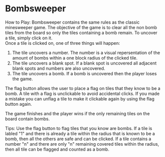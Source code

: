 # Bombsweeper

How to Play:
Bombsweeper contains the same rules as the classic minesweeper game.  The objective of the game is to clear all the non bomb tiles from the board so only the tiles containing a bomb remain.
To uncover a tile, simply click on it.  
Once a tile is clicked on, one of three things will happen: 
1. The tile uncovers a number.  The number is a visual repersentation of the amount of bombs within a one block radius of the clicked tile.
2. The tile uncovers a blank spot.  If a blank spot is uncovered all adjacent blank spots and numbers are also uncovered.
3. The tile uncovers a bomb.  If a bomb is uncovered then the player loses the game.

The flag button allows the user to place a flag on tiles that they know to be a bomb.  A tile with a flag is unclickable to avoid accidental clicks.  If you made a mistake you can unflag a tile to make it clickable again by using the flag button again.

The game finishes and the player wins if the only remaining tiles on the board contain bombs.

Tips: 
Use the flag button to flag tiles that you know are bombs.
If a tile is labled "1" and there is already a tile within the radius that is known to be a bomb, then all the others are safe and can be clicked.
If a tile contains a number "n" and there are only "n" remaining covered tiles within the radius, then all tile can be flagged and counted as a bomb.

